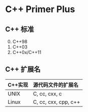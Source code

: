 
C++ Primer Plus
================================================================================

C++ 标准
--------------------------------------------------------------------------------
0. C++98
0. C++03
0. C++0x/C++11

C++ 扩展名
--------------------------------------------------------------------------------
|C++实现	|源代码文件的扩展名	|
|:--------|:--------|
|UNIX	|C, cc, cxx, c	|
|Linux	|C, cc, cxx, cpp, c++	|
